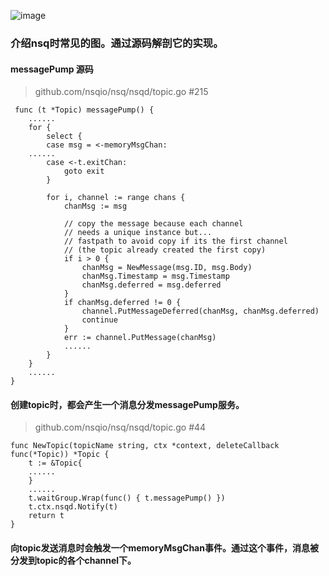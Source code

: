 ![image](http://static.oschina.net/uploads/img/201401/03081429_evAT.gif)

### 介绍nsq时常见的图。通过源码解剖它的实现。

#### messagePump 源码

> github.com/nsqio/nsq/nsqd/topic.go #215

```
 func (t *Topic) messagePump() {
    ......
    for {
    	select {
    	case msg = <-memoryMsgChan:
    ......
    	case <-t.exitChan:
    		goto exit
    	}

        for i, channel := range chans {
            chanMsg := msg
        
            // copy the message because each channel
            // needs a unique instance but...
            // fastpath to avoid copy if its the first channel
            // (the topic already created the first copy)
            if i > 0 {
            	chanMsg = NewMessage(msg.ID, msg.Body)
            	chanMsg.Timestamp = msg.Timestamp
            	chanMsg.deferred = msg.deferred
            }
            if chanMsg.deferred != 0 {
            	channel.PutMessageDeferred(chanMsg, chanMsg.deferred)
            	continue
            }
            err := channel.PutMessage(chanMsg)
            ......
        }
    }
    ......
}
```

#### 创建topic时，都会产生一个消息分发messagePump服务。

> github.com/nsqio/nsq/nsqd/topic.go #44

```
func NewTopic(topicName string, ctx *context, deleteCallback func(*Topic)) *Topic {
    t := &Topic{
    ......
    }
    ......
    t.waitGroup.Wrap(func() { t.messagePump() })
    t.ctx.nsqd.Notify(t)
    return t
}
```

#### 向topic发送消息时会触发一个memoryMsgChan事件。通过这个事件，消息被分发到topic的各个channel下。
